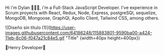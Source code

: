 Hi i'm Dylan 👨🏽‍💻, i'm a Full-Stack JavaScript Developer. I've experience in Scrum proyects with React, Redux, Node, Express, postgreSQl, sequelize, MongoDB, Mongoose, GraphQl, Apollo Client, Tailwind CSS, among others. 

![Diseño sin título (1)](https://user-images.githubusercontent.com/64186248/115883801-9590ba00-a424-11eb-8c06-f047a21c84e5.gif "Title" {width=40px height=400px})

🚀Henry Developer🚀
<!--
**Dylnnn/dylnnn** is a ✨ _special_ ✨ repository because its `README.md` (this file) appears on your GitHub profile.

Here are some ideas to get you started:

- 🔭 I’m currently working on ...
- 🌱 I’m currently learning ...
- 👯 I’m looking to collaborate on ...
- 🤔 I’m looking for help with ...
- 💬 Ask me about ...
- 📫 How to reach me: ...
- 😄 Pronouns: ...
- ⚡ Fun fact: ...
-->
